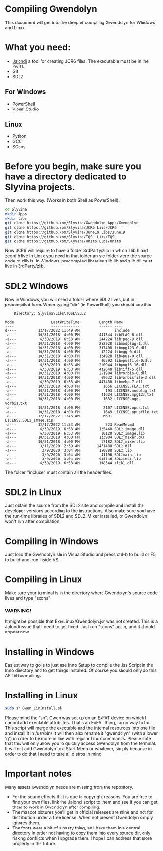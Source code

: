 # Compiling Gwendolyn

This document will get into the deep of compiling Gwendolyn for Windows and Linux

# What you need:
- [Jalondi](http://github.com/JCR6/Jalondi) a tool for creating JCR6 files. The executable must be in the PATH.
- Git
- SDL2
## For Windows 
- PowerShell 
- Visual Studio
## Linux
- Python
- GCC
- SCons


# Before you begin, make sure you have a directory dedicated to Slyvina projects.
Then work this way. (Works in both Shell as PowerShell).
~~~sh
cd Slyvina
mkdir Apps
mkdir Libs
git clone https://github.com/Slyvina/Gwendolyn Apps/Gwendolyn
git clone https://github.com/Slyvina/JCR6 Libs/JCR6
git clone https://github.com/Slyvina/June19 Libs/June19
git clone https://github.com/Slyvina/TQSL Libs/TQSL
git clone https://github.com/Slyvina/Units Libs/Units
~~~

Now JCR6 will require to have a folder 3rdParty/zlib in which zlib.h and zconf.h live
In Linux you need in that folder an src folder were the source code of zlib is. In Windows, precompiled libraries zlib.lib and zlib.dll must live in 3rdParty/zlib.

# SDL2 Windows
Now in Windows, you will need a folder where SDL2 lives, but in precompiled form. When typing "dir" (in PowerShell) you should see this
~~~
    Directory: Slyvina\Libs\TQSL\SDL2

Mode                 LastWriteTime         Length Name
----                 -------------         ------ ----
d----          12/17/2022 11:49 AM                include
-a---          10/31/2018  4:00 PM         441344 libFLAC-8.dll
-a---           6/30/2019  6:53 AM         244224 libjpeg-9.dll
-a---          10/31/2018  4:00 PM         252928 libmodplug-1.dll
-a---          10/31/2018  4:00 PM         337408 libmpg123-0.dll
-a---          10/31/2018  4:00 PM          52224 libogg-0.dll
-a---          10/31/2018  4:00 PM         124928 libopus-0.dll
-a---          10/31/2018  4:00 PM          46592 libopusfile-0.dll
-a---           6/30/2019  6:53 AM         210944 libpng16-16.dll
-a---           6/30/2019  6:53 AM         432640 libtiff-5.dll
-a---          10/31/2018  4:00 PM         251904 libvorbis-0.dll
-a---          10/31/2018  4:00 PM          69632 libvorbisfile-3.dll
-a---           6/30/2019  6:53 AM         447488 libwebp-7.dll
-a---          10/31/2018  4:00 PM           1656 LICENSE.FLAC.txt
-a---          10/31/2018  4:00 PM            193 LICENSE.modplug.txt
-a---          10/31/2018  4:00 PM          41624 LICENSE.mpg123.txt
-a---          10/31/2018  4:00 PM           1632 LICENSE.ogg-vorbis.txt
-a---          10/31/2018  4:00 PM           2107 LICENSE.opus.txt
-a---          10/31/2018  4:00 PM           1649 LICENSE.opusfile.txt
-a---          12/17/2022 11:43 AM           6691 LICENSE.SDL2_Image.zip
-a---          12/17/2022 11:53 AM            523 ReadMe.md
-a---           6/30/2019  6:53 AM         125440 SDL2_image.dll
-a---           6/30/2019  6:53 AM          10120 SDL2_image.lib
-a---          10/31/2018  4:00 PM         123904 SDL2_mixer.dll
-a---          10/31/2018  4:00 PM          17182 SDL2_mixer.lib
-a---           3/11/2020  2:39 AM        1471488 SDL2.dll
-a---            3/9/2020  3:04 AM         150888 SDL2.lib
-a---            3/9/2020  3:04 AM          41196 SDL2main.lib
-a---            3/9/2020  3:04 AM         935746 SDL2test.lib
-a---           6/30/2019  6:53 AM         108544 zlib1.dll
~~~
The folder "include" must contain all the header files.

# SDL2 in Linux
Just obtain the source from the SDL2 site and compile and install the developer versions according to the instructions.
Also make sure you have the run-time libraries of SDL2 and SDL2_Mixer installed, or Gwendolyn won't run after compilation.



# Compiling in Windows
Just load the Gwendolyn.sln in Visual Studio and press ctrl-b to build or F5 to build-and-run inside VS.

# Compiling in Linux
Make sure your terminal is in the directory where Gwendolyn's source code lives and type "scons"
### WARNING!
It might be possible that Exe/Linux/Gwendolyn.jcr was not created. This is a Jalondi issue that I need to get fixed. Just run "scons" again, and it should appear now.


# Installing in Windows
Easiest way to go is to just use Inno Setup to compile the .iss Script in the Inno directory and to get things installed. Of course you should only do this AFTER compiling.

# Installing in Linux
~~~sh
sudo sh Gwen_LinInstall.sh
~~~
Please mind the "sh". Gwen was set up on an ExFAT device on which I cannot add exectable attributes. That's an ExFAT thing, so no way to fix.
This script will merge the exectable and the internal resources into one file and install it in /usr/bin/ 
It will then also rename it "gwendolyn" (with a lower 'g') in order to be more in line with regular Linux commands. Please note that this will only allow you to quickly access Gwendolyn from the terminal. It will not add Gwendolyn to a Start Menu or whatever, simply because in order to do that I need to take all distros in mind. 



# Important notes
Many assets Gwendolyn needs are missing from the repository.
- For the sound effects that is due to copyright reasons. You are free to find your own files, link the Jalondi script to them and see if you can get them to work in Gwendolyn after compiling.
- The mascot pictures you'll get in official releases are mine and not for distribution under a free license. When not present Gwendolyn simply ignores them.
- The fonts were a bit of a nasty thing, as I have them in a central directory in order not having to copy them into every source dir, only risking conflicts when I upgrade them. I hope I can address that more properly in the future.


